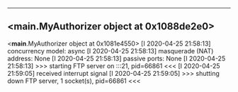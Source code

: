 ----------
<__main__.MyAuthorizer object at 0x1088de2e0>
----------
<__main__.MyAuthorizer object at 0x1081e4550>
[I 2020-04-25 21:58:13] concurrency model: async
[I 2020-04-25 21:58:13] masquerade (NAT) address: None
[I 2020-04-25 21:58:13] passive ports: None
[I 2020-04-25 21:58:13] >>> starting FTP server on :::21, pid=66861 <<<
[I 2020-04-25 21:59:05] received interrupt signal
[I 2020-04-25 21:59:05] >>> shutting down FTP server, 1 socket(s), pid=66861 <<<
